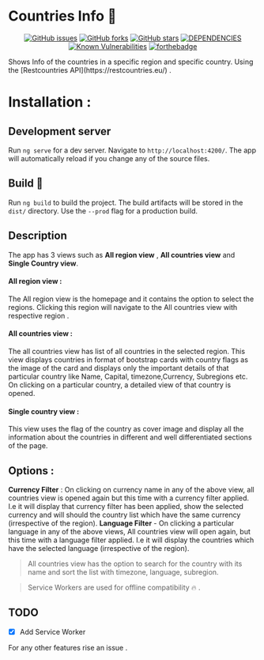 # Countries Info 🎉
<p align="center">
  <a href="https://github.com/vivek1996/rest-countries/issues"><img src="https://img.shields.io/github/issues/vivek1996/rest-countries.svg?style=flat-square" alt="GitHub issues"></a>
  <a href="https://github.com/vivek1996/rest-countries/network"><img src="https://img.shields.io/github/forks/vivek1996/rest-countries.svg?style=flat-square" alt="GitHub forks"></a>
    <a href="https://github.com/vivek1996/rest-countries/stargazers"><img src="https://img.shields.io/github/stars/vivek1996/rest-countries.svg?style=flat-square" alt="GitHub stars"></a>
  <a href="https://david-dm.org/vivek1996/rest-countries"><img src="https://david-dm.org/vivek1996/rest-countries.svg" alt="DEPENDENCIES"></a>
  <a href="https://snyk.io/test/github/vivek1996/rest-countries"><img src="https://snyk.io/test/github/vivek1996/rest-countries/badge.svg?style=flat-square" alt="Known Vulnerabilities" data-canonical-src="https://snyk.io/test/github/vivek1996/rest-countries" style="max-width:100%;"></a>
  <a href="https://github.com/vivek1996/rest-countries"><img src="https://forthebadge.com/images/badges/built-with-love.svg" alt="forthebadge"></a>
</p>
Shows Info of the countries in a specific region and specific country. Using the [Restcountries API](https://restcountries.eu/) .

# Installation :

## Development server

Run `ng serve` for a dev server. Navigate to `http://localhost:4200/`. The app will automatically reload if you change any of the source files.

## [](https://github.com/vivek1996/rest-countries#build)Build 🔧

Run `ng build` to build the project. The build artifacts will be stored in the `dist/` directory. Use the `--prod` flag for a production build.

## Description

The app has 3 views such as **All region view** , **All countries view** and **Single Country view**.

#### All region view :

The All region view is the homepage and it contains the option to select the regions. Clicking this region will navigate to the All countries view with respective region .

#### All countries view :

The all countries view has list of all countries in the selected region. This view displays countries in format of bootstrap cards with country flags as the image of the card and displays only the important details of that particular country like Name, Capital, timezone,Currency, Subregions etc. On clicking on a particular country, a detailed view of that country is opened.

#### Single country view :

This view uses the flag of the country as cover image and display all the information about the countries in different and well differentiated sections of the page.

## Options :

**Currency Filter** : On clicking on currency name in any of the above view, all
countries view is opened again but this time with a currency filter applied. I.e
it will display that currency filter has been applied, show the selected currency
and will should the country list which have the same currency (irrespective of the region).
**Language Filter** - On clicking a particular language in any of the above views, All countries view will open again, but this time with a language filter applied. I.e it will display the countries which have the selected language (irrespective of the region).

> All countries view has the option to search for the country with its name and sort the list with timezone, language, subregion.

> Service Workers are used for offline compatibility 🔥 .

## TODO

- [x] Add Service Worker

For any other features rise an issue .
